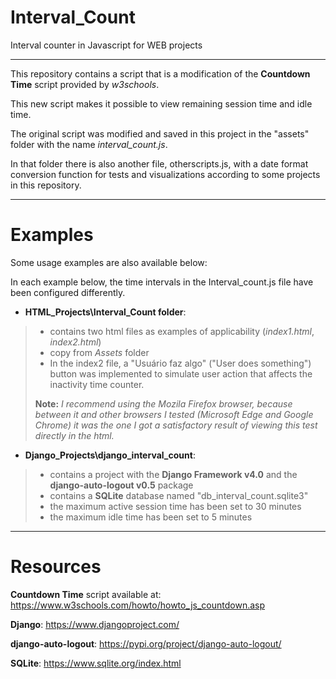 # Interval_Count
Interval counter in Javascript for WEB projects

---

This repository contains a script that is a modification of the **Countdown Time** script provided by *w3schools*.

This new script makes it possible to view remaining session time and idle time.

The original script was modified and saved in this project in the "assets" folder with the name *interval_count.js*.

In that folder there is also another file, otherscripts.js, with a date format conversion function for tests and visualizations according to some projects in this repository.

---
# Examples
Some usage examples are also available below:

In each example below, the time intervals in the Interval_count.js file have been configured differently.

- **HTML_Projects\Interval_Count folder**:
> - contains two html files as examples of applicability (*index1.html*, *index2.html*)
> - copy from *Assets* folder
> - In the index2 file, a "Usuário faz algo" ("User does something") button was implemented to simulate user action that affects the inactivity time counter.
> 
> **Note:** *I recommend using the Mozila Firefox browser, because between it and other browsers I tested (Microsoft Edge and Google Chrome) it was the one I got a satisfactory result of viewing this test directly in the html.*


- **Django_Projects\django_interval_count**:
> - contains a project with the **Django Framework v4.0** and the **django-auto-logout v0.5** package
> - contains a **SQLite** database named "db_interval_count.sqlite3"
> - the maximum active session time has been set to 30 minutes
> - the maximum idle time has been set to 5 minutes

---
# Resources
**Countdown Time** script available at: https://www.w3schools.com/howto/howto_js_countdown.asp

**Django**: https://www.djangoproject.com/

**django-auto-logout**: https://pypi.org/project/django-auto-logout/

**SQLite**: https://www.sqlite.org/index.html
